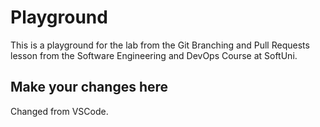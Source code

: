 # Playground
This is a playground for the lab from the Git Branching and Pull Requests lesson from the Software Engineering and DevOps Course at SoftUni.

## Make your changes here
Changed from VSCode.